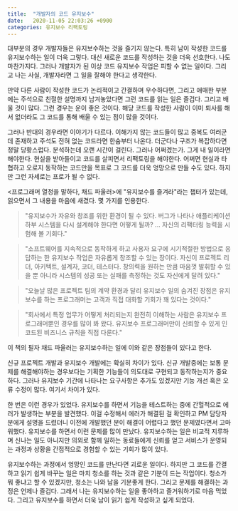 ```yaml
---
title:  "개발자의 코드 유지보수"
date:   2020-11-05 22:03:26 +0900
categories: 유지보수 리팩토링
---
```

대부분의 경우 개발자들은 유지보수하는 것을 즐기지 않는다. 특히 남이 작성한 코드를 유지보수하는 일이 더욱 그렇다.  대신 새로운 코드를 작성하는 것을 더욱 선호한다. 나도 마찬가지다. 그러나 개발자가 된 이상 코드 유지보수 작업은 피할 수 없는 일이다. 그리고 나는 사실, 개발자라면 그 일을 잘해야 한다고 생각한다.

만약 다른 사람이 작성한 코드가 논리적이고 간결하며 우수하다면, 그리고 애매한 부분에는 주석으로 친절한 설명까지 남겨놓았다면 그런 코드를 읽는 일은 즐겁다. 그리고 배울 것이 많다. 그런 경우는 운이 좋은 것이다. 해당 코드를 작성한 사람이 이미 퇴사를 해서 없더라도 그 코드를 통해 배울 수 있는 점이 많을 것이다.

그러나 반대의 경우라면 이야기가 다르다. 이해가지 않는 코드들이 많고 중복도 여러군데 존재하고 주석도 전혀 없는 코드라면 한숨부터 나온다. 더군다나 구조가 복잡하다면 정말 당황스럽다. 분석하는데 오랜 시간이 걸린다. 그러나 어쩌겠는가. 그게 내 일이라면 해야한다. 현실을 받아들이고 코드를 살피면서 리팩토링을 해야한다. 어쩌면 현실과 타협하고 오로지 동작하는 코드만을 목표로 그 코드를 더욱 엉망으로 만들 수도 있다. 하지만 그런 자세로는 프로가 될 수 없다.

<프로그래머 열정을 말하다, 채드 파울러>에 "유지보수를 즐겨라"라는 챕터가 있는데, 읽으면서 그 내용을 마음에 새겼다. 몇 가지를 인용한다.

> "유지보수가 자유와 창조를 위한 환경이 될 수 있다. 버그가 나타나 애플리케이션 하부 시스템을 다시 설계해야 한다면 어떻게 될까? ... 자신의 리팩터링 능력을 시험해 볼 기회다."

> "소프트웨어를 지속적으로 동작하게 하고 사용자 요구에 시기적절한 방법으로 응답하는 한 유지보수 작업은 자유롭게 창조할 수 있는 장이다. 자신이 프로젝트 리더, 아키텍트, 설계자, 코더, 테스터다. 창의력을 원하는 만큼 마음껏 발휘할 수 있을 뿐 아니라 시스템의 성공 또는 실패를 측정하는 것도 자신에게 달려 있다."

> "오늘날 많은 프로젝트 팀의 계약 환경과 달리 유지보수 일의 숨겨진 장점은 유지보수를 하는 프로그래머는 고객과 직접 대화할 기회가 꽤 있다는 것이다."

> "회사에서 특정 업무가 어떻게 처리되는지 완전히 이해하는 사람은 유지보수 프로그래머뿐인 경우를 많이 봐 왔다. 유지보수 프로그래머만이 신뢰할 수 있게 인코드된 비즈니스 규칙을 직접 다룬다."

이 책의 필자 채드 파울러는 유지보수하는 일에 이와 같은 장점들이 있다고 한다.

신규 프로젝트 개발과 유지보수 개발에는 확실히 차이가 있다. 신규 개발중에는 보통 문제를 해결해야하는 경우보다는 기획한 기능들이 의도대로 구현되고 동작하는지가 중요하다. 그러나 유지보수 기간에 나타나는 요구사항은 추가도 있겠지만 기능 개선 혹은 오류 수정이 많다. 여기서 차이가 있다.

한 번은 이런 경우가 있었다. 유지보수를 하면서 기능을 테스트하는 중에 간헐적으로 에러가 발생하는 부분을 발견했다. 이걸 수정해서 에러가 해결된 걸 확인하고 PM 담당자분에게 설명을 드렸더니 이전에 개발했던 분이 해결이 어렵다고 했던 문제였다면서 고마워했다. 유지보수를 하면서 이런 문제를 많이 만났다. 유지보수하는 일은 비교적 지루하며 신나는 일도 아니지만 의외로 함께 일하는 동료들에게 신뢰를 얻고 서비스가 운영되는 과정과 상황을 간접적으로 경험할 수 있는 기회가 많이 있다.  

유지보수하는 과정에서 엉망인 코드를 만난다면 괴로운 일이다. 하지만 그 코드를 간결하고 읽기 쉽게 바꾸는 일은 마치 청소를 하는 것과 같은 기분이 드는 작업이다. 청소가 뭐 좋냐고 할 수 있겠지만, 청소는 나와 남을 기분좋게 한다. 그리고 문제를 해결하는 과정은 언제나 즐겁다. 그래서 나는 유지보수하는 일을 좋아하고 즐거워하기로 마음 먹었다. 그리고 유지보수를 하면서 더욱 남이 읽기 쉽게 작성하고 싶게 되었다. 